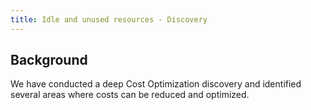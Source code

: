 ```yaml
---
title: Idle and unused resources - Discovery
---
```


## Background

We have conducted a deep Cost Optimization discovery and identified several areas where costs can be reduced and optimized.
